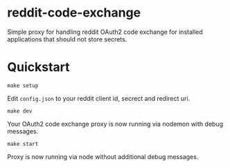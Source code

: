 # reddit-code-exchange
Simple proxy for handling reddit OAuth2 code exchange for installed applications that should not store secrets.

# Quickstart

    make setup

Edit `config.json` to your reddit client id, secrect and redirect uri.

    make dev

Your OAuth2 code exchange proxy is now running via nodemon with debug messages.

    make start

Proxy is now running via node without additional debug messages.
